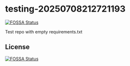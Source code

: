 # testing-20250708212721193
[![FOSSA Status](https://app.fossa.com/api/projects/git%2Bgithub.com%2Fkirogum%2Ftesting-20250708212721193.svg?type=shield)](https://app.fossa.com/projects/git%2Bgithub.com%2Fkirogum%2Ftesting-20250708212721193?ref=badge_shield)

Test repo with empty requirements.txt


## License
[![FOSSA Status](https://app.fossa.com/api/projects/git%2Bgithub.com%2Fkirogum%2Ftesting-20250708212721193.svg?type=large)](https://app.fossa.com/projects/git%2Bgithub.com%2Fkirogum%2Ftesting-20250708212721193?ref=badge_large)